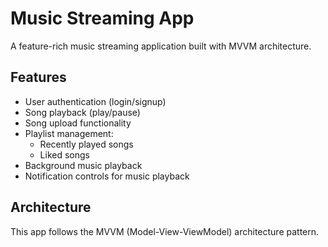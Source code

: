 # Music Streaming App

A feature-rich music streaming application built with MVVM architecture.

## Features

- User authentication (login/signup)
- Song playback (play/pause)
- Song upload functionality
- Playlist management:
  - Recently played songs
  - Liked songs
- Background music playback
- Notification controls for music playback

## Architecture

This app follows the MVVM (Model-View-ViewModel) architecture pattern.
